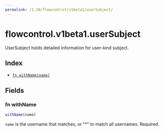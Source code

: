 ```yaml
---
permalink: /1.20/flowcontrol/v1beta1/userSubject/
---
```


# flowcontrol.v1beta1.userSubject

UserSubject holds detailed information for user-kind subject.

## Index

* [`fn withName(name)`](#fn-withname)

## Fields

### fn withName

```ts
withName(name)
```

`name` is the username that matches, or "*" to match all usernames. Required.